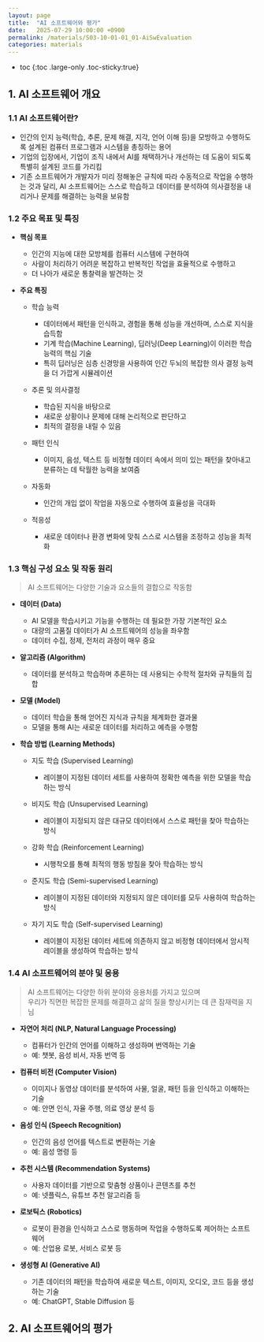 ```yaml
---
layout: page
title:  "AI 소프트웨어와 평가"
date:   2025-07-29 10:00:00 +0900
permalink: /materials/S03-10-01-01_01-AiSwEvaluation
categories: materials
---
```

* toc
{:toc .large-only .toc-sticky:true}

## 1. AI 소프트웨어 개요

### 1.1 AI 소프트웨어란?

- 인간의 인지 능력(학습, 추론, 문제 해결, 지각, 언어 이해 등)을 모방하고 수행하도록 설계된 컴퓨터 프로그램과 시스템을 총칭하는 용어
- 기업의 입장에서, 기업이 조직 내에서 AI를 채택하거나 개선하는 데 도움이 되도록 특별히 설계된 코드를 가리킴
- 기존 소프트웨어가 개발자가 미리 정해놓은 규칙에 따라 수동적으로 작업을 수행하는 것과 달리, AI 소프트웨어는 스스로 학습하고 데이터를 분석하여 의사결정을 내리거나 문제를 해결하는 능력을 보유함

### 1.2 주요 목표 및 특징

- **핵심 목표**
    - 인간의 지능에 대한 모방체를 컴퓨터 시스템에 구현하여
    - 사람이 처리하기 어려운 복잡하고 반복적인 작업을 효율적으로 수행하고
    - 더 나아가 새로운 통찰력을 발견하는 것
    
- **주요 특징**
    - 학습 능력
        - 데이터에서 패턴을 인식하고, 경험을 통해 성능을 개선하며, 스스로 지식을 습득함
        - 기계 학습(Machine Learning), 딥러닝(Deep Learning)이 이러한 학습 능력의 핵심 기술
        - 특히 딥러닝은 심층 신경망을 사용하여 인간 두뇌의 복잡한 의사 결정 능력을 더 가깝게 시뮬레이션

    - 추론 및 의사결정
        - 학습된 지식을 바탕으로 
        - 새로운 상황이나 문제에 대해 논리적으로 판단하고
        -  최적의 결정을 내릴 수 있음

    - 패턴 인식
        - 이미지, 음성, 텍스트 등 비정형 데이터 속에서 의미 있는 패턴을 찾아내고 분류하는 데 탁월한 능력을 보여줌

    - 자동화
        - 인간의 개입 없이 작업을 자동으로 수행하여 효율성을 극대화

    - 적응성
        - 새로운 데이터나 환경 변화에 맞춰 스스로 시스템을 조정하고 성능을 최적화

### 1.3 핵심 구성 요소 및 작동 원리

> AI 소프트웨어는 다양한 기술과 요소들의 결합으로 작동함

- **데이터 (Data)**
    - AI 모델을 학습시키고 기능을 수행하는 데 필요한 가장 기본적인 요소
    - 대량의 고품질 데이터가 AI 소프트웨어의 성능을 좌우함
    - 데이터 수집, 정제, 전처리 과정이 매우 중요

- **알고리즘 (Algorithm)**
    - 데이터를 분석하고 학습하며 추론하는 데 사용되는 수학적 절차와 규칙들의 집합
    
- **모델 (Model)**
    - 데이터 학습을 통해 얻어진 지식과 규칙을 체계화한 결과물
    - 모델을 통해 AI는 새로운 데이터를 처리하고 예측을 수행함

- **학습 방법 (Learning Methods)**
    - 지도 학습 (Supervised Learning)
        - 레이블이 지정된 데이터 세트를 사용하여 정확한 예측을 위한 모델을 학습하는 방식

    - 비지도 학습 (Unsupervised Learning)
        - 레이블이 지정되지 않은 대규모 데이터에서 스스로 패턴을 찾아 학습하는 방식

    - 강화 학습 (Reinforcement Learning)
        - 시행착오를 통해 최적의 행동 방침을 찾아 학습하는 방식
        
    - 준지도 학습 (Semi-supervised Learning)
        - 레이블이 지정된 데이터와 지정되지 않은 데이터를 모두 사용하여 학습하는 방식

    - 자기 지도 학습 (Self-supervised Learning)
        - 레이블이 지정된 데이터 세트에 의존하지 않고 비정형 데이터에서 암시적 레이블을 생성하여 학습하는 방식

### 1.4 AI 소프트웨어의 분야 및 응용

> AI 소프트웨어는 다양한 하위 분야와 응용처를 가지고 있으며<br>
> 우리가 직면한 복잡한 문제를 해결하고 삶의 질을 향상시키는 데 큰 잠재력을 지님

- **자연어 처리 (NLP, Natural Language Processing)**
    - 컴퓨터가 인간의 언어를 이해하고 생성하며 번역하는 기술
    - 예: 챗봇, 음성 비서, 자동 번역 등

- **컴퓨터 비전 (Computer Vision)**
    - 이미지나 동영상 데이터를 분석하여 사물, 얼굴, 패턴 등을 인식하고 이해하는 기술
    - 예: 안면 인식, 자율 주행, 의료 영상 분석 등

- **음성 인식 (Speech Recognition)**
    - 인간의 음성 언어를 텍스트로 변환하는 기술
    - 예: 음성 명령 등

- **추천 시스템 (Recommendation Systems)**
    - 사용자 데이터를 기반으로 맞춤형 상품이나 콘텐츠를 추천
    - 예: 넷플릭스, 유튜브 추천 알고리즘 등

- **로보틱스 (Robotics)**
    - 로봇이 환경을 인식하고 스스로 행동하며 작업을 수행하도록 제어하는 소프트웨어
    - 예: 산업용 로봇, 서비스 로봇 등

- **생성형 AI (Generative AI)**
    - 기존 데이터의 패턴을 학습하여 새로운 텍스트, 이미지, 오디오, 코드 등을 생성하는 기술
    - 예: ChatGPT, Stable Diffusion 등


## 2. AI 소프트웨어의 평가